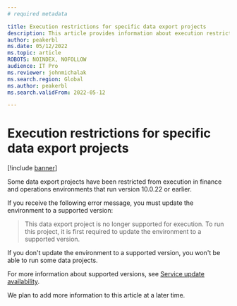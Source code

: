 ```yaml
---
# required metadata

title: Execution restrictions for specific data export projects
description: This article provides information about execution restrictions for specific data export projects in older, out-of-service environments.
author: peakerbl
ms.date: 05/12/2022
ms.topic: article
ROBOTS: NOINDEX, NOFOLLOW
audience: IT Pro
ms.reviewer: johnmichalak
ms.search.region: Global
ms.author: peakerbl
ms.search.validFrom: 2022-05-12

---
```


# Execution restrictions for specific data export projects

[!include [banner](../includes/banner.md)]

Some data export projects have been restricted from execution in finance and operations environments that run version 10.0.22 or earlier.

If you receive the following error message, you must update the environment to a supported version:

> This data export project is no longer supported for execution. To run this project, it is first required to update the environment to a supported version.

If you don't update the environment to a supported version, you won't be able to run some data projects.

For more information about supported versions, see [Service update availability](../../fin-ops/get-started/public-preview-releases.md).

We plan to add more information to this article at a later time.

